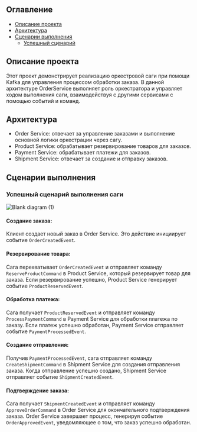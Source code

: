 ## Оглавление
- [Описание проекта](#описание-проекта)
- [Архитектура](#архитектура)
- [Сценарии выполнения](#сценарии-выполнения)
  - [Успешный сценарий](#успешный-сценарий)


## Описание проекта
Этот проект демонстрирует реализацию оркестровой саги при помощи Kafka для управления процессом обработки заказа.
В данной архитектуре OrderService выполняет роль оркестратора и управляет ходом выполнения саги, взаимодействуя с другими сервисами с помощью событий и команд.



## Архитектура
- Order Service: отвечает за управление заказами и выполнение основной логики оркестрации через сагу.
- Product Service: обрабатывает резервирование товаров для заказов.
- Payment Service: обрабатывает платежи для заказов.
- Shipment Service: отвечает за создание и отправку заказов.


## Сценарии выполнения
### Успешный сценарий выполнения саги
![Blank diagram (1)](https://github.com/user-attachments/assets/6868134b-56a1-481a-af22-6d37e9ef4223)

#### Создание заказа:
Клиент создает новый заказ в Order Service. Это действие инициирует событие `OrderCreatedEvent`.

#### Резервирование товара:
Сага перехватывает `OrderCreatedEvent` и отправляет команду `ReserveProductCommand` в Product Service, который резервирует товар для заказа.
Если резервирование успешно, Product Service генерирует событие `ProductReservedEvent`.

#### Обработка платежа:
Сага получает `ProductReservedEvent` и отправляет команду `ProcessPaymentCommand` в Payment Service для обработки платежа по заказу.
Если платеж успешно обработан, Payment Service отправляет событие `PaymentProcessedEvent`.

#### Создание отправления:
Получив `PaymentProcessedEvent`, сага отправляет команду `CreateShipmentCommand` в Shipment Service для создания отправления заказа.
Когда отправление успешно создано, Shipment Service отправляет событие `ShipmentCreatedEvent`.

#### Подтверждение заказа:
Сага получает `ShipmentCreatedEvent` и отправляет команду `ApproveOrderCommand` в Order Service для окончательного подтверждения заказа.
Order Service завершает процесс, генерируя событие `OrderApprovedEvent`, уведомляющее о том, что заказ успешно обработан.

